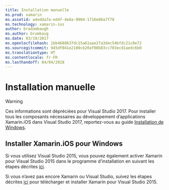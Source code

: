 ```yaml
---
title: Installation manuelle
ms.prod: xamarin
ms.assetid: a4edda7a-ed4f-4e8a-9904-1716e86a7f78
ms.technology: xamarin-ios
author: bradumbaugh
ms.author: brumbaug
ms.date: 03/19/2017
ms.openlocfilehash: 1bb4688637dc15a61aae27a3dec54bfdc21c0e72
ms.sourcegitcommit: 945df041e2180cb20af08b83cc703ecd1aedc6b0
ms.translationtype: HT
ms.contentlocale: fr-FR
ms.lasthandoff: 04/04/2018
---
```

# <a name="manual-installation"></a>Installation manuelle

> [!WARNING]
> Ces informations sont dépréciées pour Visual Studio 2017. Pour installer tous les composants nécessaires au développement d’applications Xamarin.iOS dans Visual Studio 2017, reportez-vous au guide [Installation de Windows](~/ios/get-started/installation/windows/index.md#windowsinstallation).

## <a name="install-xamarinios-for-windows"></a>Installer Xamarin.iOS pour Windows

Si vous utilisez Visual Studio 2015, vous pouvez également activer Xamarin pour Visual Studio 2015 dans le programme d’installation en suivant les étapes décrites [ici](https://msdn.microsoft.com/en-us/library/mt488769.aspx#Anchor_4).

Si vous n’avez pas encore Xamarin ou Visual Studio, suivez les étapes décrites [ici](https://msdn.microsoft.com/en-us/library/mt613162.aspx) pour télécharger et installer Xamarin pour Visual Studio 2015.
